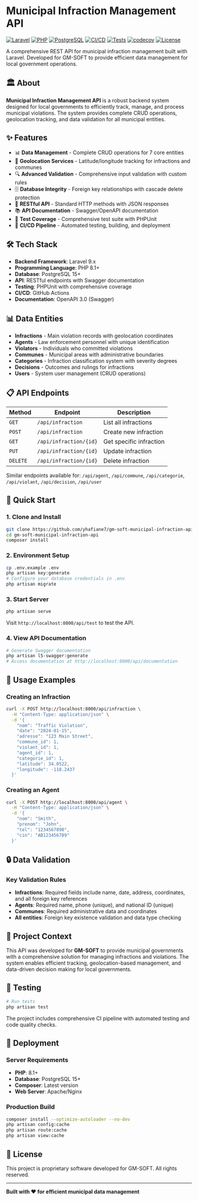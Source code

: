# Municipal Infraction Management API

[![Laravel](https://img.shields.io/badge/Laravel-9.x-red.svg)](https://laravel.com)
[![PHP](https://img.shields.io/badge/PHP-8.1+-blue.svg)](https://php.net)
[![PostgreSQL](https://img.shields.io/badge/PostgreSQL-15+-blue.svg)](https://postgresql.org)
[![CI/CD](https://img.shields.io/badge/CI/CD-GitHub%20Actions-blue.svg)](https://github.com/features/actions)
[![Tests](https://img.shields.io/badge/Tests-PHPUnit-green.svg)](https://phpunit.de)
[![codecov](https://codecov.io/github/yhafiane7/gm-soft-municipal-infraction-api/graph/badge.svg?token=IRJJ79JIMY)](https://codecov.io/github/yhafiane7/gm-soft-municipal-infraction-api)
[![License](https://img.shields.io/badge/License-Proprietary-orange.svg)](LICENSE)

A comprehensive REST API for municipal infraction management built with Laravel. Developed for GM-SOFT to provide efficient data management for local government operations.

## 🏛️ About

**Municipal Infraction Management API** is a robust backend system designed for local governments to efficiently track, manage, and process municipal violations. The system provides complete CRUD operations, geolocation tracking, and data validation for all municipal entities.

## ✨ Features

-   📊 **Data Management** - Complete CRUD operations for 7 core entities
-   📍 **Geolocation Services** - Latitude/longitude tracking for infractions and communes
-   🔍 **Advanced Validation** - Comprehensive input validation with custom rules
-   🗄️ **Database Integrity** - Foreign key relationships with cascade delete protection
-   📱 **RESTful API** - Standard HTTP methods with JSON responses
-   📚 **API Documentation** - Swagger/OpenAPI documentation
-   🧪 **Test Coverage** - Comprehensive test suite with PHPUnit
-   🚀 **CI/CD Pipeline** - Automated testing, building, and deployment

## 🛠️ Tech Stack

-   **Backend Framework**: Laravel 9.x
-   **Programming Language**: PHP 8.1+
-   **Database**: PostgreSQL 15+
-   **API**: RESTful endpoints with Swagger documentation
-   **Testing**: PHPUnit with comprehensive coverage
-   **CI/CD**: GitHub Actions
-   **Documentation**: OpenAPI 3.0 (Swagger)

## 📊 Data Entities

-   **Infractions** - Main violation records with geolocation coordinates
-   **Agents** - Law enforcement personnel with unique identification
-   **Violators** - Individuals who committed violations
-   **Communes** - Municipal areas with administrative boundaries
-   **Categories** - Infraction classification system with severity degrees
-   **Decisions** - Outcomes and rulings for infractions
-   **Users** - System user management (CRUD operations)

## 📋 API Endpoints

| Method   | Endpoint               | Description             |
| -------- | ---------------------- | ----------------------- |
| `GET`    | `/api/infraction`      | List all infractions    |
| `POST`   | `/api/infraction`      | Create new infraction   |
| `GET`    | `/api/infraction/{id}` | Get specific infraction |
| `PUT`    | `/api/infraction/{id}` | Update infraction       |
| `DELETE` | `/api/infraction/{id}` | Delete infraction       |

Similar endpoints available for: `/api/agent`, `/api/commune`, `/api/categorie`, `/api/violant`, `/api/decision`, `/api/user`

## 🚀 Quick Start

### 1. Clone and Install

```bash
git clone https://github.com/yhafiane7/gm-soft-municipal-infraction-api.git
cd gm-soft-municipal-infraction-api
composer install
```

### 2. Environment Setup

```bash
cp .env.example .env
php artisan key:generate
# Configure your database credentials in .env
php artisan migrate
```

### 3. Start Server

```bash
php artisan serve
```

Visit `http://localhost:8000/api/test` to test the API.

### 4. View API Documentation

```bash
# Generate Swagger documentation
php artisan l5-swagger:generate
# Access documentation at http://localhost:8000/api/documentation
```

## 📝 Usage Examples

### Creating an Infraction

```bash
curl -X POST http://localhost:8000/api/infraction \
  -H "Content-Type: application/json" \
  -d '{
    "nom": "Traffic Violation",
    "date": "2024-01-15",
    "adresse": "123 Main Street",
    "commune_id": 1,
    "violant_id": 1,
    "agent_id": 1,
    "categorie_id": 1,
    "latitude": 34.0522,
    "longitude": -118.2437
  }'
```

### Creating an Agent

```bash
curl -X POST http://localhost:8000/api/agent \
  -H "Content-Type: application/json" \
  -d '{
    "nom": "Smith",
    "prenom": "John",
    "tel": "1234567890",
    "cin": "AB123456789"
  }'
```

## 🔒 Data Validation

### Key Validation Rules

-   **Infractions**: Required fields include name, date, address, coordinates, and all foreign key references
-   **Agents**: Required name, phone (unique), and national ID (unique)
-   **Communes**: Required administrative data and coordinates
-   **All entities**: Foreign key existence validation and data type checking

## 🏢 Project Context

This API was developed for **GM-SOFT** to provide municipal governments with a comprehensive solution for managing infractions and violations. The system enables efficient tracking, geolocation-based management, and data-driven decision making for local governments.

## 🧪 Testing

```bash
# Run tests
php artisan test
```

The project includes comprehensive CI pipeline with automated testing and code quality checks.

## 🚀 Deployment

### Server Requirements

-   **PHP**: 8.1+
-   **Database**: PostgreSQL 15+
-   **Composer**: Latest version
-   **Web Server**: Apache/Nginx

### Production Build

```bash
composer install --optimize-autoloader --no-dev
php artisan config:cache
php artisan route:cache
php artisan view:cache
```

## 📄 License

This project is proprietary software developed for GM-SOFT. All rights reserved.

---

**Built with ❤️ for efficient municipal data management**
